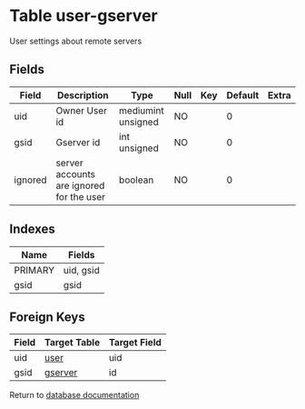 Table user-gserver
===========

User settings about remote servers

Fields
------

| Field   | Description                              | Type               | Null | Key | Default | Extra |
| ------- | ---------------------------------------- | ------------------ | ---- | --- | ------- | ----- |
| uid     | Owner User id                            | mediumint unsigned | NO   |     | 0       |       |
| gsid    | Gserver id                               | int unsigned       | NO   |     | 0       |       |
| ignored | server accounts are ignored for the user | boolean            | NO   |     | 0       |       |

Indexes
------------

| Name    | Fields    |
| ------- | --------- |
| PRIMARY | uid, gsid |
| gsid    | gsid      |

Foreign Keys
------------

| Field | Target Table | Target Field |
|-------|--------------|--------------|
| uid | [user](help/database/db_user) | uid |
| gsid | [gserver](help/database/db_gserver) | id |

Return to [database documentation](help/database)
